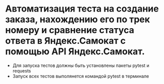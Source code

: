 ﻿# Автоматизация теста на создание заказа, нахождению его по трек номеру и сравнение статуса ответа в  Яндекс.Самокат с помощью API Яндекс.Самокат.
- Для запуска тестов должны быть установлены пакеты pytest и requests
- Запуск всех тестов выполянется командой pytest в терминале